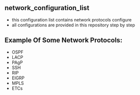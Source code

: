 ## network_configuration_list
- this configuration list contains network protocols configure
- all configurations are provided in this repository step by step
## Example Of  Some  Network Protocols:
- OSPF
- LACP
- PAgP
- SSH
- RIP
- EIGRP
- MPLS
- ETCs
